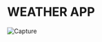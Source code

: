 # WEATHER APP


![Capture](https://github.com/KARTIKBANIK/EzzyTech_Weather_App/assets/69008307/0092da2d-f25c-4873-a9ec-627ac8ba7639)
